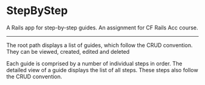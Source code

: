 StepByStep
==========

A Rails app for step-by-step guides. An assignment for CF Rails Acc course.

---------------------------

The root path displays a list of guides, which follow the CRUD convention.
They can be viewed, created, edited and deleted

Each guide is comprised by a number of individual steps in order.
The detailed view of a guide displays the list of all steps.
These steps also follow the CRUD convention.

